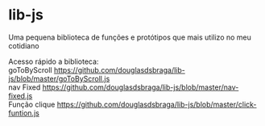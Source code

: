 # lib-js
Uma pequena biblioteca de funções e protótipos que mais utilizo no meu cotidiano


Acesso rápido a biblioteca: <br>
goToByScroll    https://github.com/douglasdsbraga/lib-js/blob/master/goToByScroll.js <br>
nav Fixed       https://github.com/douglasdsbraga/lib-js/blob/master/nav-fixed.js <br>
Função clique   https://github.com/douglasdsbraga/lib-js/blob/master/click-funtion.js

